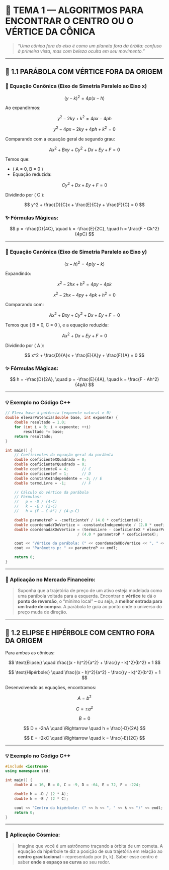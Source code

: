 
# 🌌 TEMA 1 — ALGORITMOS PARA ENCONTRAR O CENTRO OU O VÉRTICE DA CÔNICA

> _“Uma cônica fora do eixo é como um planeta fora da órbita: confuso à primeira vista, mas com beleza oculta em seu movimento.”_

---

## 📘 1.1 PARÁBOLA COM VÉRTICE FORA DA ORIGEM

### 🔧 **Equação Canônica (Eixo de Simetria Paralelo ao Eixo x)**

$$
(y - k)^2 = 4p(x - h)
$$

Ao expandirmos:

$$
y^2 - 2ky + k^2 = 4px - 4ph
$$

$$
y^2 - 4px - 2ky + 4ph + k^2 = 0
$$

Comparando com a equação geral de segundo grau:

$$
Ax^2 + Bxy + Cy^2 + Dx + Ey + F = 0
$$

Temos que:
- \( A = 0, B = 0 \)
- Equação reduzida:

$$
Cy^2 + Dx + Ey + F = 0
$$

Dividindo por \( C \):

$$
y^2 + \frac{D}{C}x + \frac{E}{C}y + \frac{F}{C} = 0
$$

### ✨ Fórmulas Mágicas:

$$
p = -\frac{D}{4C}, \quad
k = -\frac{E}{2C}, \quad
h = \frac{F - Ck^2}{4pC}
$$

---

### 🔧 **Equação Canônica (Eixo de Simetria Paralelo ao Eixo y)**

$$
(x - h)^2 = 4p(y - k)
$$

Expandindo:

$$
x^2 - 2hx + h^2 = 4py - 4pk
$$

$$
x^2 - 2hx - 4py + 4pk + h^2 = 0
$$

Comparando com:

$$
Ax^2 + Bxy + Cy^2 + Dx + Ey + F = 0
$$

Temos que \( B = 0, C = 0 \), e a equação reduzida:

$$
Ax^2 + Dx + Ey + F = 0
$$

Dividindo por \( A \):

$$
x^2 + \frac{D}{A}x + \frac{E}{A}y + \frac{F}{A} = 0
$$

### ✨ Fórmulas Mágicas:

$$
h = -\frac{D}{2A}, \quad
p = -\frac{E}{4A}, \quad
k = \frac{F - Ah^2}{4pA}
$$

---

### 💡 Exemplo no Código C++

```cpp
// Eleva base à potência (expoente natural ≥ 0)
double elevarPotencia(double base, int expoente) {
    double resultado = 1.0;
    for (int i = 0; i < expoente; ++i)
        resultado *= base;
    return resultado;
}

int main() {
    // Coeficientes da equação geral da parábola
    double coeficienteXQuadrado = 0;
    double coeficienteYQuadrado = 0;
    double coeficienteX = 4;      // C
    double coeficienteY = 1;      // D
    double constanteIndependente = -3; // E
    double termoLivre = -1;       // F

    // Cálculo do vértice da parábola
    // Fórmulas:
    //   p = -D / (4·C)
    //   k = -E / (2·C)
    //   h = (F − C·k²) / (4·p·C)

    double parametroP = -coeficienteY / (4.0 * coeficienteX);
    double coordenadaYDoVertice = -constanteIndependente / (2.0 * coeficienteX);
    double coordenadaXDoVertice = (termoLivre - coeficienteX * elevarPotencia(coordenadaYDoVertice, 2))
                                / (4.0 * parametroP * coeficienteX);

    cout << "Vértice da parábola: (" << coordenadaXDoVertice << ", " << coordenadaYDoVertice << ")\n";
    cout << "Parâmetro p: " << parametroP << endl;

    return 0;
}

```

---

### 💸 Aplicação no Mercado Financeiro:

> Suponha que a trajetória de preço de um ativo esteja modelada como uma parábola voltada para a esquerda. Encontrar o **vértice** te dá o **ponto de reversão**, o “mínimo local” – ou seja, a **melhor entrada para um trade de compra**. A parábola te guia ao ponto onde o universo do preço muda de direção.

---

## 📘 1.2 ELIPSE E HIPÉRBOLE COM CENTRO FORA DA ORIGEM

Para ambas as cônicas:

$$
\text{Elipse:} \quad \frac{(x - h)^2}{a^2} + \frac{(y - k)^2}{b^2} = 1
$$

$$
\text{Hipérbole:} \quad \frac{(x - h)^2}{a^2} - \frac{(y - k)^2}{b^2} = 1
$$

Desenvolvendo as equações, encontramos:

$$
A = b^2
$$

$$
C = \pm a^2
$$

$$
B = 0
$$

$$
D = -2hA \quad \Rightarrow \quad h = \frac{-D}{2A}
$$

$$
E = -2kC \quad \Rightarrow \quad k = \frac{-E}{2C}
$$

---

### 💡 Exemplo no Código C++

```cpp
#include <iostream>
using namespace std;

int main() {
    double A = 16, B = 0, C = -9, D = -64, E = 72, F = -224;

    double h = -D / (2 * A);
    double k = -E / (2 * C);

    cout << "Centro da hipérbole: (" << h << ", " << k << ")" << endl;
    return 0;
}
```

---

### 🌌 Aplicação Cósmica:

> Imagine que você é um astrônomo traçando a órbita de um cometa. A equação da hipérbole te diz a posição de sua trajetória em relação ao **centro gravitacional** – representado por (h, k). Saber esse centro é saber **onde o espaço se curva** ao seu redor.
